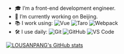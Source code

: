 
- 🎓 I’m a front-end development engineer.
- 🔭 I’m currently working on Beijing.
- 📚 I work using:
  ![Vue](https://img.shields.io/badge/-Vue-3b2e5a?style=plastic&logo=vue.js)
  ![Taro](https://img.shields.io/badge/-Taro-3b2e5a?style=plastic&logo=react)
  ![Webpack](https://img.shields.io/badge/-Webpack-3b2e5a?style=plastic&logo=webpack)
- 🛠 I use daily:
  ![Git](https://img.shields.io/badge/-Git-black?style=plastic&logo=git)
  ![GitHub](https://img.shields.io/badge/-GitHub-181717?style=plastic&logo=github)
  ![VS Code](https://img.shields.io/badge/-VS%20Code-007ACC?style=plastic&logo=visual-studio-code)

[![LOUSANPANG's GitHub stats](https://github-readme-stats.vercel.app/api?username=LOUSANPANG)](https://github.com/anuraghazra/github-readme-stats)

